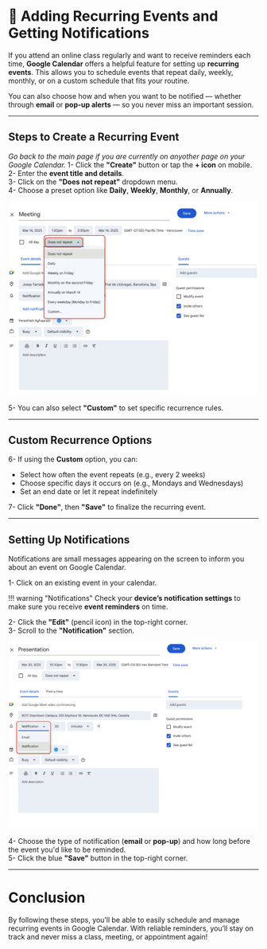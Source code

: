 # 🔁 Adding Recurring Events and Getting Notifications

If you attend an online class regularly and want to receive reminders each time, **Google Calendar** offers a helpful feature for setting up **recurring events**. This allows you to schedule events that repeat daily, weekly, monthly, or on a custom schedule that fits your routine.

You can also choose how and when you want to be notified — whether through **email** or **pop-up alerts** — so you never miss an important session.

---

## Steps to Create a Recurring Event
*Go back to the main page if you are currently on anyother page on your Google Calendar.*
1- Click the **"Create"** button or tap the **+ icon** on mobile.  
2- Enter the **event title and details**.  
3- Click on the **"Does not repeat"** dropdown menu.  
4- Choose a preset option like **Daily**, **Weekly**, **Monthly**, or **Annually**.


  ![Google Calendar Recurrence Settings](images/Screenshot6.png "Creat Recurring event")

5- You can also select **"Custom"** to set specific recurrence rules.

---

## Custom Recurrence Options

6- If using the **Custom** option, you can:

   - Select how often the event repeats (e.g., every 2 weeks)  
   - Choose specific days it occurs on (e.g., Mondays and Wednesdays)  
   - Set an end date or let it repeat indefinitely  

7- Click **"Done"**, then **"Save"** to finalize the recurring event.

---

## Setting Up Notifications

Notifications are small messages appearing on the screen to inform you about an event on Google Calendar.

1- Click on an existing event in your calendar.   

!!! warning "Notifications"
    Check your **device’s notification settings** to make sure you receive **event reminders** on time.  

2- Click the **"Edit"** (pencil icon) in the top-right corner.  
3- Scroll to the **"Notification"** section.

![Google Calendar Recurrence Settings](images/Screenshot5.png "Notifications")

4- Choose the type of notification (**email** or **pop-up**) and how long before the event you'd like to be reminded.  
5- Click the blue **"Save"** button in the top-right corner.

---

# Conclusion

By following these steps, you’ll be able to easily schedule and manage recurring events in Google Calendar. With reliable reminders, you’ll stay on track and never miss a class, meeting, or appointment again!
